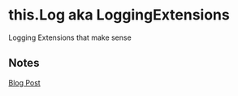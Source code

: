 this.Log aka LoggingExtensions
========
Logging Extensions that make sense

## Notes
[Blog Post](http://devlicio.us/blogs/rob_reynolds/archive/2012/12/15/introducing-this-log.aspx)
